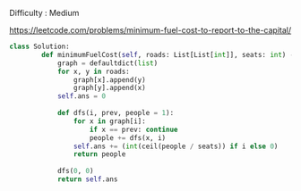 Difficulty : Medium

https://leetcode.com/problems/minimum-fuel-cost-to-report-to-the-capital/


```python
class Solution:
        def minimumFuelCost(self, roads: List[List[int]], seats: int) -> int:
            graph = defaultdict(list)
            for x, y in roads:
                graph[x].append(y)
                graph[y].append(x)
            self.ans = 0
            
            def dfs(i, prev, people = 1):
                for x in graph[i]:
                    if x == prev: continue
                    people += dfs(x, i)
                self.ans += (int(ceil(people / seats)) if i else 0)
                return people
            
            dfs(0, 0)
            return self.ans
```            
